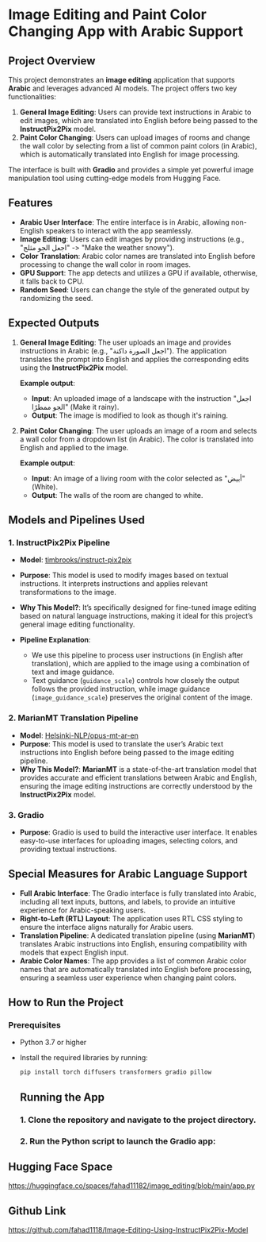 # Image Editing and Paint Color Changing App with Arabic Support

## Project Overview

This project demonstrates an **image editing** application that supports **Arabic** and leverages advanced AI models. The project offers two key functionalities:

1. **General Image Editing**: Users can provide text instructions in Arabic to edit images, which are translated into English before being passed to the **InstructPix2Pix** model.
2. **Paint Color Changing**: Users can upload images of rooms and change the wall color by selecting from a list of common paint colors (in Arabic), which is automatically translated into English for image processing.

The interface is built with **Gradio** and provides a simple yet powerful image manipulation tool using cutting-edge models from Hugging Face.

## Features

- **Arabic User Interface**: The entire interface is in Arabic, allowing non-English speakers to interact with the app seamlessly.
- **Image Editing**: Users can edit images by providing instructions (e.g., "اجعل الجو مثلج" -> "Make the weather snowy").
- **Color Translation**: Arabic color names are translated into English before processing to change the wall color in room images.
- **GPU Support**: The app detects and utilizes a GPU if available, otherwise, it falls back to CPU.
- **Random Seed**: Users can change the style of the generated output by randomizing the seed.

## Expected Outputs

1. **General Image Editing**: The user uploads an image and provides instructions in Arabic (e.g., "اجعل الصورة داكنة"). The application translates the prompt into English and applies the corresponding edits using the **InstructPix2Pix** model.
   
   **Example output**:
   - **Input**: An uploaded image of a landscape with the instruction "اجعل الجو ممطرًا" (Make it rainy).
   - **Output**: The image is modified to look as though it's raining.

2. **Paint Color Changing**: The user uploads an image of a room and selects a wall color from a dropdown list (in Arabic). The color is translated into English and applied to the image.

   **Example output**:
   - **Input**: An image of a living room with the color selected as "أبيض" (White).
   - **Output**: The walls of the room are changed to white.

## Models and Pipelines Used

### 1. **InstructPix2Pix Pipeline**

- **Model**: [timbrooks/instruct-pix2pix](https://huggingface.co/timbrooks/instruct-pix2pix)
- **Purpose**: This model is used to modify images based on textual instructions. It interprets instructions and applies relevant transformations to the image.
- **Why This Model?**: It’s specifically designed for fine-tuned image editing based on natural language instructions, making it ideal for this project’s general image editing functionality.

- **Pipeline Explanation**:
  - We use this pipeline to process user instructions (in English after translation), which are applied to the image using a combination of text and image guidance.
  - Text guidance (`guidance_scale`) controls how closely the output follows the provided instruction, while image guidance (`image_guidance_scale`) preserves the original content of the image.

### 2. **MarianMT Translation Pipeline**

- **Model**: [Helsinki-NLP/opus-mt-ar-en](https://huggingface.co/Helsinki-NLP/opus-mt-ar-en)
- **Purpose**: This model is used to translate the user’s Arabic text instructions into English before being passed to the image editing pipeline.
- **Why This Model?**: **MarianMT** is a state-of-the-art translation model that provides accurate and efficient translations between Arabic and English, ensuring the image editing instructions are correctly understood by the **InstructPix2Pix** model.

### 3. **Gradio**

- **Purpose**: Gradio is used to build the interactive user interface. It enables easy-to-use interfaces for uploading images, selecting colors, and providing textual instructions.

## Special Measures for Arabic Language Support

- **Full Arabic Interface**: The Gradio interface is fully translated into Arabic, including all text inputs, buttons, and labels, to provide an intuitive experience for Arabic-speaking users.
- **Right-to-Left (RTL) Layout**: The application uses RTL CSS styling to ensure the interface aligns naturally for Arabic users.
- **Translation Pipeline**: A dedicated translation pipeline (using **MarianMT**) translates Arabic instructions into English, ensuring compatibility with models that expect English input.
- **Arabic Color Names**: The app provides a list of common Arabic color names that are automatically translated into English before processing, ensuring a seamless user experience when changing paint colors.

## How to Run the Project

### Prerequisites

- Python 3.7 or higher
- Install the required libraries by running:

  ```bash
  pip install torch diffusers transformers gradio pillow
  ```
  ## Running the App
  
  ### 1. Clone the repository and navigate to the project directory.

  ### 2. Run the Python script to launch the Gradio app:

## Hugging Face Space

  https://huggingface.co/spaces/fahad11182/image_editing/blob/main/app.py

## Github Link

https://github.com/fahad1118/Image-Editing-Using-InstructPix2Pix-Model

